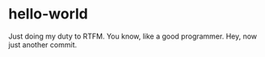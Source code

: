 # hello-world
Just doing my duty to RTFM. You know, like a good programmer.
Hey, now just another commit.
